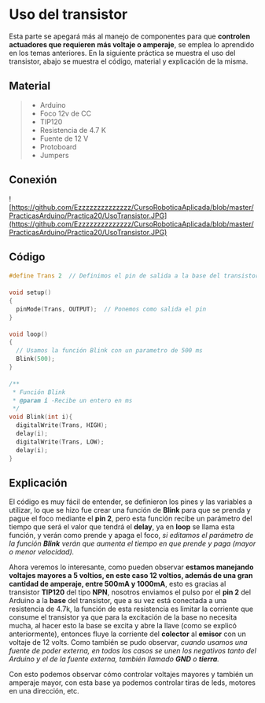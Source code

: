 # Uso del transistor
Esta parte se apegará más al manejo de componentes para que **controlen actuadores que requieren más voltaje o amperaje**, se emplea lo aprendido en los temas anteriores. 
En la siguiente práctica se muestra el uso del transistor, abajo se muestra el código, material y explicación de la misma.

## Material
> - Arduino
> - Foco 12v de CC
> - TIP120
> - Resistencia de 4.7 K
> - Fuente de 12 V
> - Protoboard
> - Jumpers

## Conexión
![https://github.com/Ezzzzzzzzzzzzzz/CursoRoboticaAplicada/blob/master/PracticasArduino/Practica20/UsoTransistor.JPG](https://github.com/Ezzzzzzzzzzzzzz/CursoRoboticaAplicada/blob/master/PracticasArduino/Practica20/UsoTransistor.JPG)

## Código
```c
#define Trans 2  // Definimos el pin de salida a la base del transistor

void setup()
{
  pinMode(Trans, OUTPUT);  // Ponemos como salida el pin
}

void loop()
{
  // Usamos la función Blink con un parametro de 500 ms
  Blink(500);
}

/**
 * Función Blink 
 * @param i -Recibe un entero en ms
 */
void Blink(int i){
  digitalWrite(Trans, HIGH);
  delay(i);
  digitalWrite(Trans, LOW);
  delay(i);
}
```
## Explicación

El código es muy fácil de entender, se definieron los pines y las variables a utilizar, lo que se hizo fue crear una función de **Blink** para que se prenda y pague el foco mediante el **pin 2**, pero esta función recibe un parámetro del tiempo que será el valor que tendrá el **delay**, ya en **loop** se llama esta función, y verán como prende y apaga el foco, *si editamos el parámetro de la función **Blink** verán que aumenta el tiempo en que prende y paga (mayor o menor velocidad).*

Ahora veremos lo interesante, como pueden observar **estamos manejando voltajes mayores a 5 voltios, en este caso 12 voltios, además de una gran cantidad de amperaje, entre 500mA y 1000mA**, esto es gracias al transistor **TIP120** del tipo **NPN**, nosotros enviamos el pulso por el **pin 2** del Arduino a la **base** del transistor, que a su vez está conectada a una resistencia de 4.7k, la función de esta resistencia es limitar la corriente que consume el transistor ya que para la excitación de la base no necesita mucha, al hacer esto la base se excita y abre la llave (como se explicó anteriormente), entonces fluye la corriente del **colector** al **emisor** con un voltaje de 12 volts. Como también se pudo observar, *cuando usamos una fuente de poder externa, en todos los casos se unen los negativos tanto del Arduino y el de la fuente externa, también llamado **GND** o **tierra**.*

Con esto podemos observar cómo controlar voltajes mayores y también un amperaje mayor, con esta base ya podemos controlar tiras de leds, motores en una dirección, etc. 


<!--stackedit_data:
eyJoaXN0b3J5IjpbLTIwMDQ1MTU5ODgsNjY0MjY2MTAyLC0xMT
MxMDU5OThdfQ==
-->
